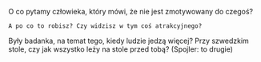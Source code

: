 O co pytamy człowieka, który mówi, że nie jest zmotywowany do czegoś?

	A po co to robisz? Czy widzisz w tym coś atrakcyjnego?
	

Były badanka, na temat tego, kiedy ludzie jedzą więcej? Przy szwedzkim stole, czy jak wszystko leży na stole przed tobą? (Spojler: to drugie)